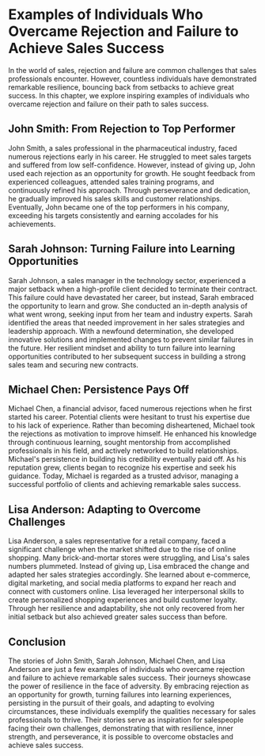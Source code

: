 Examples of Individuals Who Overcame Rejection and Failure to Achieve Sales Success
============================================================================================

In the world of sales, rejection and failure are common challenges that sales professionals encounter. However, countless individuals have demonstrated remarkable resilience, bouncing back from setbacks to achieve great success. In this chapter, we explore inspiring examples of individuals who overcame rejection and failure on their path to sales success.

John Smith: From Rejection to Top Performer
-------------------------------------------

John Smith, a sales professional in the pharmaceutical industry, faced numerous rejections early in his career. He struggled to meet sales targets and suffered from low self-confidence. However, instead of giving up, John used each rejection as an opportunity for growth. He sought feedback from experienced colleagues, attended sales training programs, and continuously refined his approach. Through perseverance and dedication, he gradually improved his sales skills and customer relationships. Eventually, John became one of the top performers in his company, exceeding his targets consistently and earning accolades for his achievements.

Sarah Johnson: Turning Failure into Learning Opportunities
----------------------------------------------------------

Sarah Johnson, a sales manager in the technology sector, experienced a major setback when a high-profile client decided to terminate their contract. This failure could have devastated her career, but instead, Sarah embraced the opportunity to learn and grow. She conducted an in-depth analysis of what went wrong, seeking input from her team and industry experts. Sarah identified the areas that needed improvement in her sales strategies and leadership approach. With a newfound determination, she developed innovative solutions and implemented changes to prevent similar failures in the future. Her resilient mindset and ability to turn failure into learning opportunities contributed to her subsequent success in building a strong sales team and securing new contracts.

Michael Chen: Persistence Pays Off
----------------------------------

Michael Chen, a financial advisor, faced numerous rejections when he first started his career. Potential clients were hesitant to trust his expertise due to his lack of experience. Rather than becoming disheartened, Michael took the rejections as motivation to improve himself. He enhanced his knowledge through continuous learning, sought mentorship from accomplished professionals in his field, and actively networked to build relationships. Michael's persistence in building his credibility eventually paid off. As his reputation grew, clients began to recognize his expertise and seek his guidance. Today, Michael is regarded as a trusted advisor, managing a successful portfolio of clients and achieving remarkable sales success.

Lisa Anderson: Adapting to Overcome Challenges
----------------------------------------------

Lisa Anderson, a sales representative for a retail company, faced a significant challenge when the market shifted due to the rise of online shopping. Many brick-and-mortar stores were struggling, and Lisa's sales numbers plummeted. Instead of giving up, Lisa embraced the change and adapted her sales strategies accordingly. She learned about e-commerce, digital marketing, and social media platforms to expand her reach and connect with customers online. Lisa leveraged her interpersonal skills to create personalized shopping experiences and build customer loyalty. Through her resilience and adaptability, she not only recovered from her initial setback but also achieved greater sales success than before.

Conclusion
----------

The stories of John Smith, Sarah Johnson, Michael Chen, and Lisa Anderson are just a few examples of individuals who overcame rejection and failure to achieve remarkable sales success. Their journeys showcase the power of resilience in the face of adversity. By embracing rejection as an opportunity for growth, turning failures into learning experiences, persisting in the pursuit of their goals, and adapting to evolving circumstances, these individuals exemplify the qualities necessary for sales professionals to thrive. Their stories serve as inspiration for salespeople facing their own challenges, demonstrating that with resilience, inner strength, and perseverance, it is possible to overcome obstacles and achieve sales success.
